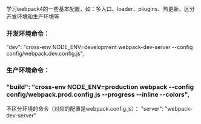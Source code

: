  
学习webpack4的一些基本配置，如：多入口、loader、pliugins、热更新、区分开发环境和生产环境等
###  开发环境命令：
 "dev": "cross-env NODE_ENV=development webpack-dev-server --config config/webpack.dev.config.js",
### 生产环境命令：
 ### "build": "cross-env NODE_ENV=production webpack --config config/webpack.prod.config.js --progress --inline --colors",
 不区分环境的命令（对应的配置是webpack.config.js）：
 "server": "webpack-dev-server"
